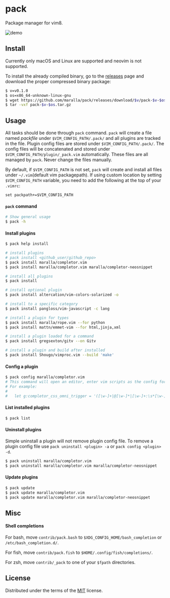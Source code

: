pack
====

Package manager for vim8.

![demo](http://i.imgur.com/mhkRXPZ.gif)

Install
-------

Currently only macOS and Linux are supported and neovim is not supported.

To install the already compiled binary, go to the [releases](https://github.com/maralla/pack/releases)
page and download the proper compressed binary package:

```bash
$ v=v0.1.0
$ os=x86_64-unknown-linux-gnu
$ wget https://github.com/maralla/pack/releases/download/$v/pack-$v-$os.tar.gz
$ tar -vxf pack-$v-$os.tar.gz
```

Usage
-----

All tasks should be done through `pack` command. `pack` will create a file named
*packfile* under `$VIM_CONFIG_PATH/.pack/` and all plugins are tracked in the file.
Plugin config files are stored under `$VIM_CONFIG_PATH/.pack/`. The config files
will be concatenated and stored under `$VIM_CONFIG_PATH/plugin/_pack.vim` automatically.
These files are all managed by `pack`. Never change the files manually.

By default, if `$VIM_CONFIG_PATH` is not set, `pack` will create and install all files under `~/.vim`(default vim packagepath).
If using custom location by setting `$VIM_CONFIG_PATH` variable, you need to add the following at the top of your `.vimrc`:

```
set packpath+=$VIM_CONFIG_PATH
```

#### `pack` command

```bash
# Show general usage
$ pack -h
```

#### Install plugins

```bash
$ pack help install

# install plugins
# pack install <github_user/github_repo>
$ pack install maralla/completor.vim
$ pack install maralla/completor.vim maralla/completor-neosnippet

# install all plugins
$ pack install

# install optional plugin
$ pack install altercation/vim-colors-solarized -o

# install to a specific category
$ pack install pangloss/vim-javascript -c lang

# install a plugin for types
$ pack install maralla/rope.vim --for python
$ pack install mattn/emmet-vim --for html,jinja,xml

# install a plugin loaded for a command
$ pack install gregsexton/gitv --on Gitv

# install a plugin and build after installed
$ pack install Shougo/vimproc.vim --build 'make'
```

#### Config a plugin

```bash
$ pack config maralla/completor.vim
# This command will open an editor, enter vim scripts as the config for the plugin
# For example:
#
#   let g:completor_css_omni_trigger = '([\w-]+|@[\w-]*|[\w-]+:\s*[\w-]*)$'
```

#### List installed plugins

```bash
$ pack list
```

#### Uninstall plugins

Simple uninstall a plugin will not remove plugin config file. To remove a plugin
config file use `pack uninstall <plugin> -a` or `pack config <plugin> -d`.

```bash
$ pack uninstall maralla/completor.vim
$ pack uninstall maralla/completor.vim maralla/completor-neosnippet
```

#### Update plugins

```bash
$ pack update
$ pack update maralla/completor.vim
$ pack update maralla/completor.vim maralla/completor-neosnippet
```

Misc
----

#### Shell completions

For bash, move `contrib/pack.bash` to `$XDG_CONFIG_HOME/bash_completion` or `/etc/bash_completion.d/`.

For fish, move `contrib/pack.fish` to `$HOME/.config/fish/completions/`.

For zsh, move `contrib/_pack` to one of your `$fpath` directories.

License
-------

Distributed under the terms of the [MIT](LICENSE) license.
